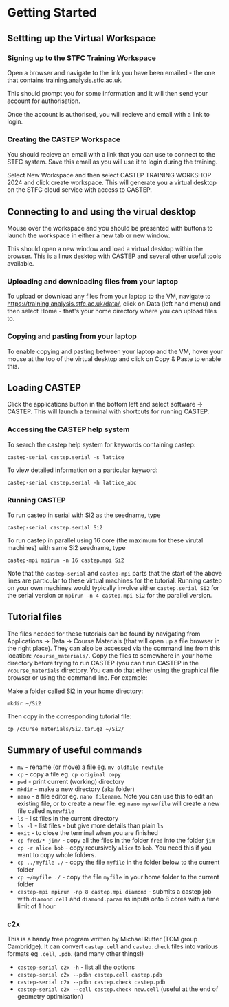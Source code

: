 
# Getting Started

## Settting up the Virtual Workspace

### Signing up to the STFC Training Workspace

Open a browser and navigate to the link you have been emailed  - the one that contains training.analysis.stfc.ac.uk.

This should prompt you for some information and it will then send your account for authorisation. 

Once the account is authorised, you will recieve and email with a link to login. 

### Creating the CASTEP Workspace

You should recieve an email with a link that you can use to connect to the STFC system. Save this email as you will use it to login during the training. 

Select New Workspace and then select CASTEP TRAINING WORKSHOP 2024 and click create workspace. This will generate you a virtual desktop on the STFC cloud service with access to CASTEP.

## Connecting to and using the virual desktop

Mouse over the workspace and you should be presented with buttons to launch the workspace in either a new tab or new window.  

This should open a new window and load a virtual desktop within the browser. This is a linux desktop with CASTEP and several other useful tools available. 

### Uploading and downloading files from your laptop
To upload or download any files from your laptop to the VM, navigate to <https://training.analysis.stfc.ac.uk/data/>, click on Data (left hand menu) and then select Home - that's your home directory where you can upload files to.   

### Copying and pasting from your laptop

To enable copying and pasting between your laptop and the VM, hover your mouse at the top of the virtual desktop and click on Copy & Paste to enable this.  

## Loading CASTEP

Click the applications button in the bottom left and select software -> CASTEP. This will launch a terminal with shortcuts for running CASTEP. 

### Accessing the CASTEP help system

To search the castep help system for keywords containing castep:

`castep-serial castep.serial -s lattice`

To view detailed information on a particular keyword:

`castep-serial castep.serial -h lattice_abc`

### Running CASTEP

To run castep in serial with Si2 as the seedname, type

`castep-serial castep.serial Si2`

To run castep in parallel using 16 core (the maximum for these virutal machines) with same Si2 seedname, type

`castep-mpi mpirun -n 16 castep.mpi Si2`

Note that the `castep-serial` and `castep-mpi` parts that the start of the above lines are particular to these virtual machines for the tutorial. Running castep on your own machines would typically involve either `castep.serial Si2` for the serial version or `mpirun -n 4 castep.mpi Si2` for the parallel version.

## Tutorial files

The files needed for these tutorials can be found by navigating from Applications -> Data -> Course Materials (that will open up a file browser in the right place). They can also be accessed via the command line from this location: `/course_materials/`. Copy the files to somewhere in your home directory before trying to run CASTEP (you can't run CASTEP in the `/course_materials` directory. You can do that either using the graphical file browser or using the command line. For example:

Make a folder called Si2 in your home directory:

`mkdir ~/Si2`

Then copy in the corresponding tutorial file:

`cp /course_materials/Si2.tar.gz ~/Si2/`


## Summary of useful commands

* `mv`   - rename (or move) a file eg. `mv oldfile newfile`
* `cp`   - copy a file eg. `cp original copy`
* `pwd`   - print current (working) directory
* `mkdir`  - make a new directory (aka folder)
* `nano`   - a file editor eg. `nano filename`. Note you can use this to edit an existing file, or to create a new file. eg `nano mynewfile` will create a new file called `mynewfile`
* `ls`  - list files in the current directory
* `ls -l`  - list files - but give more details than plain `ls`
* `exit`  - to close the terminal when you are finished
* `cp fred/* jim/`  - copy all the files in the folder `fred` into the folder `jim`
* `cp -r alice bob` - copy recursively `alice` to `bob`. You need this if you want to copy whole folders.
* `cp ../myfile ./`  - copy the file `myfile` in the folder below to the current folder
* `cp ~/myfile ./`   - copy the file `myfile` in your home folder to the current folder
* `castep-mpi mpirun -np 8 castep.mpi diamond`  - submits a castep job with `diamond.cell` and `diamond.param` as inputs onto 8 cores with a time limit of 1 hour

### c2x

This is a handy free program written by Michael Rutter (TCM group Cambridge). It can convert
`castep.cell` and `castep.check` files into various formats eg `.cell`, `.pdb`. (and many other things!)

* `castep-serial c2x -h`  - list all the options
* `castep-serial c2x --pdbn castep.cell castep.pdb`
* `castep-serial c2x --pdbn castep.check castep.pdb`
* `castep-serial c2x --cell castep.check new.cell`
 (useful at the end of geometry optimisation)
